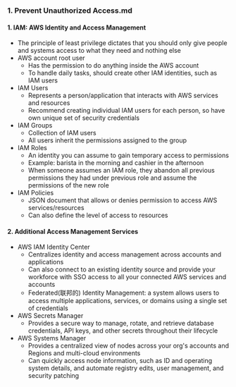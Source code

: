 ### 1. Prevent Unauthorized Access.md

#### 1. IAM: AWS Identity and Access Management
- The principle of least privilege dictates that you should only give people and systems access to what they need and nothing else
- AWS account root user
  - Has the permission to do anything inside the AWS account
  - To handle daily tasks, should create other IAM identities, such as IAM users
- IAM Users
  - Represents a person/application that interacts with AWS services and resources
  - Recommend creating individual IAM users for each person, so have own unique set of security credentials
- IAM Groups
  - Collection of IAM users
  - All users inherit the permissions assigned to the group
- IAM Roles
  - An identity you can assume to gain temporary access to permissions
  - Example: barista in the morning and cashier in the afternoon
  - When someone assumes an IAM role, they abandon all previous permissions they had under previous role and assume the permissions of the new role
- IAM Policies
  - JSON document that allows or denies permission to access AWS services/resources
  - Can also define the level of access to resources
 
#### 2. Additional Access Management Services
- AWS IAM Identity Center
  - Centralizes identity and access management across accounts and applications
  - Can also connect to an existing identity source and provide your workforce with SSO access to all your connected AWS services and accounts
  - Federated(联邦的) Identity Management: a system allows users to access multiple applications, services, or domains using a single set of credentials
- AWS Secrets Manager
  - Provides a secure way to manage, rotate, and retrieve database credentials, API keys, and other secrets throughout their lifecycle
- AWS Systems Manager
  - Provides a centralized view of nodes across your org's accounts and Regions and multi-cloud environments
  - Can quickly access node information, such as ID and operating system details, and automate registry edits, user management, and security patching
